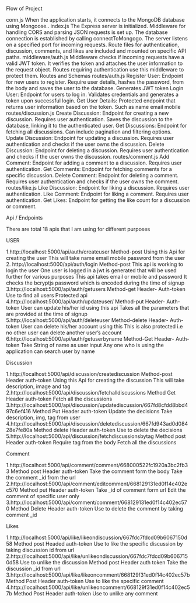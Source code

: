 Flow of Project

conn.js
When the application starts, it connects to the MongoDB database using Mongoose..
index.js
The Express server is initialized.
Middleware for handling CORS and parsing JSON requests is set up.
The database connection is established by calling connectToMongogo.
The server listens on a specified port for incoming requests.
Route files for authentication, discussion, comments, and likes are included and mounted on specific API paths.
middleware/auth.js
Middleware checks if incoming requests have a valid JWT token.
It verifies the token and attaches the user information to the request object.
Routes requiring authentication use this middleware to protect them.
Routes and Schemas
routes/auth.js
Register User:
Endpoint for new users to register.
Require user details, hashes the password, from the body and saves the user to the database.
Generates JWT token
Login User:
Endpoint for users to log in.
Validates credentials and generates a token upon successful login.
Get User Details:
Protected endpoint that returns user information based on the token.
Such as name email mobile
routes/discussion.js
Create Discussion:
Endpoint for creating a new discussion.
Requires user authentication.
Saves the discussion to the database, linking it to the authenticated user.
Get Discussions:
Endpoint for fetching all discussions.
Can include pagination and filtering options.
Update Discussion:
Endpoint for updating a discussion.
Requires user authentication and checks if the user owns the discussion.
Delete Discussion:
Endpoint for deleting a discussion.
Requires user authentication and checks if the user owns the discussion.
routes/comment.js
Add Comment:
Endpoint for adding a comment to a discussion.
Requires user authentication.
Get Comments:
Endpoint for fetching comments for a specific discussion.
Delete Comment:
Endpoint for deleting a comment.
Requires user authentication and checks if the user owns the comment.
routes/like.js
Like Discussion:
Endpoint for liking a discussion.
Requires user authentication.
Like Comment:
Endpoint for liking a comment.
Requires user authentication.
Get Likes:
Endpoint for getting the like count for a discussion or comment.

Api / Endpoints 

There are total 18 apis that I am using for different purposes

USER

1.http://localhost:5000/api/auth/createuser
Method-post
Using this Api for creating the user
This will take name email mobile password from the user
2. http://localhost:5000/api/auth/login
Method-post
This api is working to login the user 
One user is logged in a jwt is generated that will be used further for various purposes
This api takes email or mobile and password
It checks the bcryptjs password which is encoded during the time of signup
3.http://localhost:5000/api/auth/getusers
Method-get
Header- Auth-token
Use to find all users
Protected api
4.http://localhost:5000/api/auth/updateuser/
Method-put
Header- Auth-token
User can update his/her id using this api 
Takes all the parameters that are provided at the time of signup
5.http://localhost:5000/api/auth/deleteuser
Method-delete
Header- Auth-token
User can delete his/her account using this 
This is also protected i.e no other user can delete another user’s account
6.http://localhost:5000/api/auth/getuserbyname
Method-Get
Header- Auth-token
Take String of name as user input
Any one who is using the application can search user by name

Discussion

1.http://localhost:5000/api/discussion/creatediscussion
Method-post
Header auth-token
Using this Api for creating the discussion
This will take description, image and tag 
2.http://localhost:5000/api/discussion/fetchalldiscussions
Method Get
Header auth-token
Fetch all the discussions
3.http://localhost:5000/api/discussion/updatediscussion/667fd8cfdd8bbd497c6ef416
Method Put
Header auth-token
Update the decisions
Take description,  img,  tag from user
4.http://localhost:5000/api/discussion/deletediscussion/667fd943ad0d08428e7fe80a
Method delete
Header auth-token
Use to delete the decisions
5.http://localhost:5000/api/discussion/fetchdiscussionsbytag
Method post
Header auth-token
Require tag from the body
Fetch all the discussions

Comment

1.http://localhost:5000/api/comment/comment/668000522fc1920a3bc2fb33
Method post
Header auth-token
Take the comment form the body 
Take the comment _id from the url
2.http://localhost:5000/api/comment/editcomment/668129131ed0f14c402ec570
Method put
Header auth-token
Take _id of comment form url 
Edit the comment of specific user only
3.http://localhost:5000/api/comment/comment/668129131ed0f14c402ec570
Method Delete
Header auth-token
Use to delete the comment by taking comment _id

Likes

1.http://localhost:5000/api/like/likeondiscussion/667fdc7fdcd09b6067150d58
Method post
Headed auth-token
Use to like the specific discussion by taking discussion id from url
2.http://localhost:5000/api/like/unlikeondiscussion/667fdc7fdcd09b6067150d58
Use to unlike the discussion
Method post
Header auth token
Take the discussion _id from url
3.http://localhost:5000/api/like/likeoncomment/668129f31ed0f14c402ec57b
Method Post
Header auth-token
Use to like the specific comment
4.http://localhost:5000/api/like/unlikeoncomment/668129f31ed0f14c402ec57b
Method Post
Header auth-token
Use to unlike any comment



